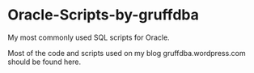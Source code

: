 # Oracle-Scripts-by-gruffdba
My most commonly used SQL scripts for Oracle.

Most of the code and scripts used on my blog gruffdba.wordpress.com should be found here.
